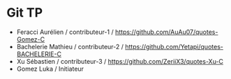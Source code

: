 # Git TP

- Feracci Aurélien / contributeur-1 / https://github.com/AuAu07/quotes-Gomez-C
- Bachelerie Mathieu / contributeur-2 / https://github.com/Yetapi/quotes-BACHELERIE-C
- Xu Sébastien / contributeur-3 / https://github.com/ZeriiX3/quotes-Xu-C
- Gomez Luka / Initiateur
